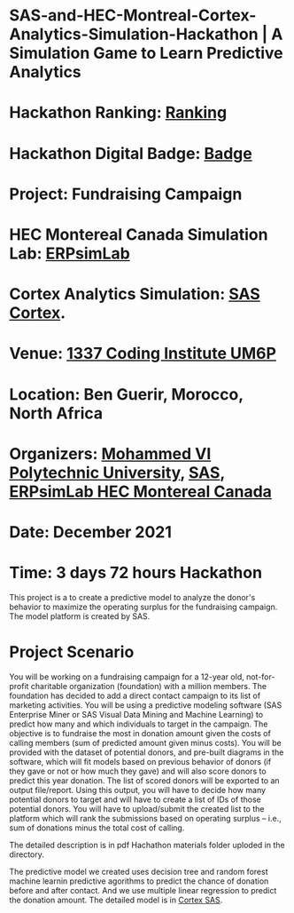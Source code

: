 # SAS-and-HEC-Montreal-Cortex-Analytics-Simulation-Hackathon | A Simulation Game to Learn Predictive Analytics
# Hackathon Ranking: [Ranking](https://drive.google.com/file/d/1JGM6tbJdNf5l0ACu3kKvXC2jYBU4oALv/view?usp=sharing)
# Hackathon Digital Badge: [Badge](https://www.credly.com/badges/c95fbdc1-49fd-416d-8f59-3e45b926e7b6/linked_in)
# Project: Fundraising Campaign
# HEC Montereal Canada Simulation Lab: [ERPsimLab](http://erpsim.hec.ca/)
# Cortex Analytics Simulation: [SAS Cortex](https://www.sas.com/fr_ch/training/programs/cortex-analytics-simulation-game.html).
# Venue: [1337 Coding Institute UM6P](https://1337.ma/en/)
# Location: Ben Guerir, Morocco, North Africa
# Organizers: [Mohammed VI Polytechnic University](https://um6p.ma/), [SAS](https://www.sas.com/fr_ch/training/programs/cortex-analytics-simulation-game.html), [ERPsimLab HEC Montereal Canada](http://erpsim.hec.ca/)
# Date: December 2021 
# Time: 3 days 72 hours Hackathon

This project is a  to create a predictive model to analyze the donor's behavior to maximize the operating surplus for the fundraising campaign. The model platform is created by SAS.

# Project Scenario
You will be working on a fundraising campaign for a 12-year old, not-for-profit charitable organization (foundation) with a million members. The foundation has decided to add a direct contact
campaign to its list of marketing activities. You will be using a predictive modeling software
(SAS Enterprise Miner or SAS Visual Data Mining and Machine Learning) to predict how many
and which individuals to target in the campaign. The objective is to fundraise the most in donation amount given the costs of calling members (sum of predicted amount given minus costs).
You will be provided with the dataset of potential donors, and pre-built diagrams in the software,
which will fit models based on previous behavior of donors (if they gave or not or how much they
gave) and will also score donors to predict this year donation. The list of scored donors will be
exported to an output file/report.
Using this output, you will have to decide how many potential donors to target and will have to create a list of IDs of those potential donors. You will have to upload/submit the created list to the platform which will rank the submissions based on operating surplus – i.e., sum of donations minus
the total cost of calling. 

The detailed description is in pdf Hachathon materials folder uploded in the directory.

The predictive model we created uses decision tree and random forest machine learnin predictive agorithms to predict the chance of donation before and after contact. And we use multiple linear regression to predict the donation amount. The detailed model is in [Cortex SAS](https://www.sas.com/fr_ch/training/programs/cortex-analytics-simulation-game.html).
